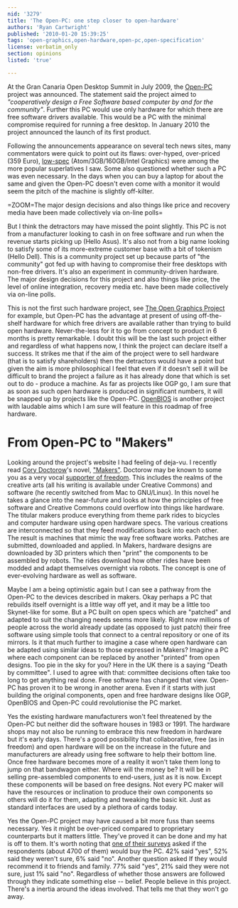 ```yaml
---
nid: '3279'
title: 'The Open-PC: one step closer to open-hardware'
authors: 'Ryan Cartwright'
published: '2010-01-20 15:39:25'
tags: 'open-graphics,open-hardware,open-pc,open-specification'
license: verbatim_only
section: opinions
listed: 'true'

---
```

At the Gran Canaria Open Desktop Summit in July 2009, the [Open-PC](http://www.open-pc.com) project was announced. The statement said the project aimed to _"cooperatively design a Free Software based computer by and for the community"_. Further this PC would use only hardware for which there are free software drivers available. This would be a PC with the minimal compromise required for running a free desktop. In January 2010 the project announced the launch of its first product.

<!--break-->

Following the announcements appearance on several tech news sites, many commentators were quick to point out its flaws: over-hyped, over-priced (359 Euro), [low-spec](http://open-pc.com/static/open-pc/open-pc1-specifications.php) (Atom/3GB/160GB/Intel Graphics) were among the more popular superlatives I saw. Some also questioned whether such a PC was even necessary. In the days when you can buy a laptop for about the same and given the Open-PC doesn't even come with a monitor it would seem the pitch of the machine is slightly off-kilter.

=ZOOM=The major design decisions and also things like price and recovery media have been made collectively via on-line polls=

But I think the detractors may have missed the point slightly. This PC is not from a manufacturer looking to cash in on free software and run when the revenue starts picking up (Hello Asus). It's also not from a big name looking to satisfy some of its more-extreme customer base with a bit of tokenism (Hello Dell). This is a community project set up because parts of "the community" got fed up with having to compromise their free desktops with non-free drivers. It's also an experiment in community-driven hardware. The major design decisions for this project and also things like price, the level of online integration, recovery media etc. have been made collectively via on-line polls.

This is not the first such hardware project, see [The Open Graphics Project](http://wiki.opengraphics.org/tiki-index.php) for example, but Open-PC has the advantage at present of using off-the-shelf hardware for which free drivers are available rather than trying to build open hardware. Never-the-less for it to go from concept to product in 6 months is pretty remarkable. I doubt this will be the last such project either and regardless of what happens now, I think the project can declare itself a success. It strikes me that if the aim of the project were to sell hardware (that is to satisfy shareholders) then the detractors would have a point but given the aim is more philosophical I feel that even if it doesn't sell it will be difficult to brand the project a failure as it has already done that which is set out to do - produce a machine. As far as projects like OGP go, I am sure that as soon as such open hardware is produced in significant numbers, it will be snapped up by projects like the Open-PC. [OpenBIOS](http://www.openfirmware.info/Welcome_to_OpenBIOS) is another project with laudable aims which I am sure will feature in this roadmap of free hardware.

# From Open-PC to "Makers"

Looking around the project's website I had feeling of deja-vu. I recently read [Cory Doctorow](http://craphound.com)'s novel, ["Makers"](http://craphound.com/makers). Doctorow may be known to some you as a very vocal [supporter of freedom](http://www.boingboing.net). This includes the realms of the creative arts (all his writing is available under Creative Commons) and software (he recently switched from Mac to GNU/Linux). In this novel he takes a glance into the near-future and looks at how the principles of free software and Creative Commons could overflow into things like hardware. The titular makers produce everything from theme park rides to bicycles and computer hardware using open hardware specs. The various creations are interconnected so that they feed modifications back into each other. The result is machines that mimic the way free software works. Patches are submitted, downloaded and applied. In Makers, hardware designs are downloaded by 3D printers which then "print" the components to be assembled by robots. The rides download how other rides have been modded and adapt themselves overnight via robots. The concept is one of ever-evolving hardware as well as software.

Maybe I am a being optimistic again but I can see a pathway from the Open-PC to the devices described in makers. Okay perhaps a PC that rebuilds itself overnight is a little way off yet, and it may be a little too Skynet-like for some. But a PC built on open specs which are "patched" and adapted to suit the changing needs seems more likely. Right now millions of people across the world already update (as opposed to just patch) their free software using simple tools that connect to a central repository or one of its mirrors. Is it that much further to imagine a case where open hardware can be adapted using similar ideas to those expressed in Makers? Imagine a PC where each component can be replaced by another "printed" from open designs. Too pie in the sky for you? Here in the UK there is a saying "Death by committee". I used to agree with that: committee decisions often take too long to get anything real done. Free software has changed that view. Open-PC has proven it to be wrong in another arena. Even if it starts with just building the original components, open and free hardware designs like OGP, OpenBIOS and Open-PC could revolutionise the PC market.

Yes the existing hardware manufacturers won't feel threatened by the Open-PC but neither did the software houses in 1983 or 1991. The hardware shops may not also be running to embrace this new freedom in hardware but it's early days. There's a good possibility that collaborative, free (as in freedom) and open hardware will be on the increase in the future and  manufacturers are already using free software to help their bottom line. Once free hardware becomes more of a reality it won't take them long to jump on that bandwagon either. Where will the money be? It will be in selling pre-assembled components to end-users, just as it is now. Except these components will be based on free designs. Not every PC maker will have the resources or inclination to produce their own components so others will do it for them, adapting and tweaking the basic kit. Just as standard interfaces are used by a plethora of cards today.

Yes the Open-PC project may have caused a bit more fuss than seems necessary. Yes it might be over-priced compared to proprietary counterparts but it matters little. They've proved it can be done and my hat is off to them. It's worth noting that [one of their surveys](http://open-pc.com/static/open-pc/open-pc-survey2.php) asked if the respondents (about 4700 of them) would buy the PC. 42% said "yes", 52% said they weren't sure, 6% said "no". Another question asked If they would recommend it to friends and family. 77% said "yes", 21% said they were not sure, just 1% said "no". Regardless of whether those answers are followed through they indicate something else -- belief. People believe in this project. There's a inertia around the ideas involved. That tells me that they won't go away.